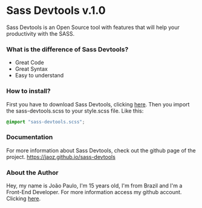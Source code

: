 Sass Devtools v.1.0
===================

Sass Devtools is an Open Source tool with features that will help your productivity with the SASS.

### What is the difference of Sass Devtools?

- Great Code
- Great Syntax
- Easy to understand

### How to install?

First you have to download Sass Devtools, clicking <a href="https://jaoz.github.io/sass-devtools">here</a>.
Then you import the sass-devtools.scss to your style.scss file. Like this:

``` css
@import "sass-devtools.scss";
```
### Documentation

For more information about Sass Devtools, check out the github page of the project. https://jaoz.github.io/sass-devtools

### About the Author

Hey, my name is João Paulo, I'm 15 years old, I'm from Brazil and I'm a Front-End Developer.
For more information access my github account. Clicking <a href="https://github.com/jaoz">here</a>.
